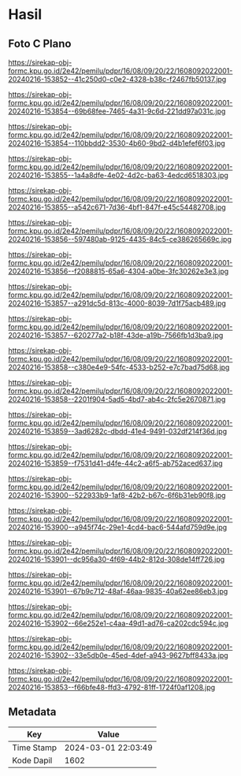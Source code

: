 # Hasil

## Foto C Plano

https://sirekap-obj-formc.kpu.go.id/2e42/pemilu/pdpr/16/08/09/20/22/1608092022001-20240216-153852--41c250d0-c0e2-4328-b38c-f2467fb50137.jpg

https://sirekap-obj-formc.kpu.go.id/2e42/pemilu/pdpr/16/08/09/20/22/1608092022001-20240216-153854--69b68fee-7465-4a31-9c6d-221dd97a031c.jpg

https://sirekap-obj-formc.kpu.go.id/2e42/pemilu/pdpr/16/08/09/20/22/1608092022001-20240216-153854--110bbdd2-3530-4b60-9bd2-d4b1efef6f03.jpg

https://sirekap-obj-formc.kpu.go.id/2e42/pemilu/pdpr/16/08/09/20/22/1608092022001-20240216-153855--1a4a8dfe-4e02-4d2c-ba63-4edcd6518303.jpg

https://sirekap-obj-formc.kpu.go.id/2e42/pemilu/pdpr/16/08/09/20/22/1608092022001-20240216-153855--a542c671-7d36-4bf1-847f-e45c54482708.jpg

https://sirekap-obj-formc.kpu.go.id/2e42/pemilu/pdpr/16/08/09/20/22/1608092022001-20240216-153856--597480ab-9125-4435-84c5-ce386265669c.jpg

https://sirekap-obj-formc.kpu.go.id/2e42/pemilu/pdpr/16/08/09/20/22/1608092022001-20240216-153856--f2088815-65a6-4304-a0be-3fc30262e3e3.jpg

https://sirekap-obj-formc.kpu.go.id/2e42/pemilu/pdpr/16/08/09/20/22/1608092022001-20240216-153857--a291dc5d-813c-4000-8039-7d1f75acb489.jpg

https://sirekap-obj-formc.kpu.go.id/2e42/pemilu/pdpr/16/08/09/20/22/1608092022001-20240216-153857--620277a2-b18f-43de-a19b-7566fb1d3ba9.jpg

https://sirekap-obj-formc.kpu.go.id/2e42/pemilu/pdpr/16/08/09/20/22/1608092022001-20240216-153858--c380e4e9-54fc-4533-b252-e7c7bad75d68.jpg

https://sirekap-obj-formc.kpu.go.id/2e42/pemilu/pdpr/16/08/09/20/22/1608092022001-20240216-153858--2201f904-5ad5-4bd7-ab4c-2fc5e2670871.jpg

https://sirekap-obj-formc.kpu.go.id/2e42/pemilu/pdpr/16/08/09/20/22/1608092022001-20240216-153859--3ad6282c-dbdd-41e4-9491-032df214f36d.jpg

https://sirekap-obj-formc.kpu.go.id/2e42/pemilu/pdpr/16/08/09/20/22/1608092022001-20240216-153859--f7531d41-d4fe-44c2-a6f5-ab752aced637.jpg

https://sirekap-obj-formc.kpu.go.id/2e42/pemilu/pdpr/16/08/09/20/22/1608092022001-20240216-153900--522933b9-1af8-42b2-b67c-6f6b31eb90f8.jpg

https://sirekap-obj-formc.kpu.go.id/2e42/pemilu/pdpr/16/08/09/20/22/1608092022001-20240216-153900--a945f74c-29e1-4cd4-bac6-544afd759d9e.jpg

https://sirekap-obj-formc.kpu.go.id/2e42/pemilu/pdpr/16/08/09/20/22/1608092022001-20240216-153901--dc956a30-4f69-44b2-812d-308de14ff726.jpg

https://sirekap-obj-formc.kpu.go.id/2e42/pemilu/pdpr/16/08/09/20/22/1608092022001-20240216-153901--67b9c712-48af-46aa-9835-40a62ee86eb3.jpg

https://sirekap-obj-formc.kpu.go.id/2e42/pemilu/pdpr/16/08/09/20/22/1608092022001-20240216-153902--66e252e1-c4aa-49d1-ad76-ca202cdc594c.jpg

https://sirekap-obj-formc.kpu.go.id/2e42/pemilu/pdpr/16/08/09/20/22/1608092022001-20240216-153902--33e5db0e-45ed-4def-a943-9627bff8433a.jpg

https://sirekap-obj-formc.kpu.go.id/2e42/pemilu/pdpr/16/08/09/20/22/1608092022001-20240216-153853--f66bfe48-ffd3-4792-81ff-1724f0af1208.jpg


## Metadata

| Key        | Value               |
| ---------- | ------------------- |
| Time Stamp | 2024-03-01 22:03:49 |
| Kode Dapil | 1602                |



